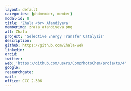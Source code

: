 ```yaml
---
layout: default
categories: [phdmember, member]
modal-id: 8
title: 'Zhala <br> Afandiyeva'
memberimg: zhala_afandiyeva.png
alt: Zhala
project: 'Selective Energy Transfer Catalysis'
description: 
github: https://github.com/Zhala-web
linkedin: 
orcid: 
twitter: 
web: 'https://github.com/users/CompPhotoChem/projects/4'
google: 
researchgate: 
mail: 
office: CCC 2.306
---
```


